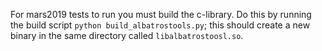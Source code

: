 
For mars2019 tests to run you must build the c-library. Do this by running the build script `python build_albatrostools.py`; this should create a new binary in the same directory called `libalbatrostoosl.so`.
